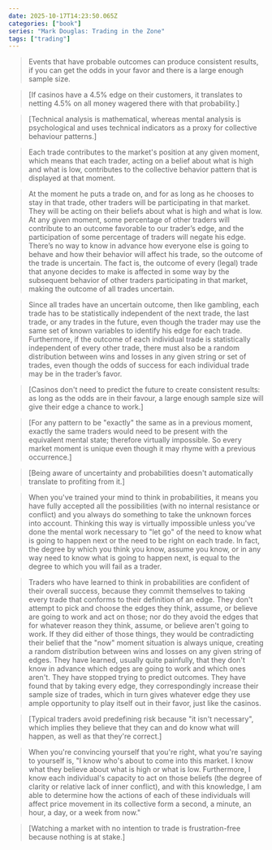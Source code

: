 ```yaml
---
date: 2025-10-17T14:23:50.065Z
categories: ["book"]
series: "Mark Douglas: Trading in the Zone"
tags: ["trading"]
---
```

> Events that have probable outcomes can produce consistent results, if you can get the odds in your favor and there is a large enough sample size.

> [If casinos have a 4.5% edge on their customers, it translates to netting 4.5% on all money wagered there with that probability.]

> [Technical analysis is mathematical, whereas mental analysis is psychological and uses technical indicators as a proxy for collective behaviour patterns.]

> Each trade contributes to the market's position at any given moment, which means that each trader, acting on a belief about what is high and what is low, contributes to the collective behavior pattern that is displayed at that moment.

> At the moment he puts a trade on, and for as long as he chooses to stay in that trade, other traders will be participating in that market. They will be acting on their beliefs about what is high and what is low. At any given moment, some percentage of other traders will contribute to an outcome favorable to our trader’s edge, and the participation of some percentage of traders will negate his edge. There’s no way to know in advance how everyone else is going to behave and how their behavior will affect his trade, so the outcome of the trade is uncertain. The fact is, the outcome of every (legal) trade that anyone decides to make is affected in some way by the subsequent behavior of other traders participating in that market, making the outcome of all trades uncertain.

> Since all trades have an uncertain outcome, then like gambling, each trade has to be statistically independent of the next trade, the last trade, or any trades in the future, even though the trader may use the same set of known variables to identify his edge for each trade. Furthermore, if the outcome of each individual trade is statistically independent of every other trade, there must also be a random distribution between wins and losses in any given string or set of trades, even though the odds of success for each individual trade may be in the trader’s favor.

> [Casinos don't need to predict the future to create consistent results: as long as the odds are in their favour, a large enough sample size will give their edge a chance to work.]

> [For any pattern to be "exactly" the same as in a previous moment, exactly the same traders would need to be present with the equivalent mental state; therefore virtually impossible. So every market moment is unique even though it may rhyme with a previous occurrence.]

> [Being aware of uncertainty and probabilities doesn't automatically translate to profiting from it.]

> When you've trained your mind to think in probabilities, it means you have fully accepted all the possibilities (with no internal resistance or conflict) and you always do something to take the unknown forces into account. Thinking this way is virtually impossible unless you've done the mental work necessary to "let go" of the need to know what is going to happen next or the need to be right on each trade. In fact, the degree by which you think you know, assume you know, or in any way need to know what is going to happen next, is equal to the degree to which you will fail as a trader.

> Traders who have learned to think in probabilities are confident of their overall success, because they commit themselves to taking every trade that conforms to their definition of an edge. They don't attempt to pick and choose the edges they think, assume, or believe are going to work and act on those; nor do they avoid the edges that for whatever reason they think, assume, or believe aren't going to work. If they did either of those things, they would be contradicting their belief that the "now" moment situation is always unique, creating a random distribution between wins and losses on any given string of edges. They have learned, usually quite painfully, that they don't know in advance which edges are going to work and which ones aren't. They have stopped trying to predict outcomes. They have found that by taking every edge, they correspondingly increase their sample size of trades, which in turn gives whatever edge they use ample opportunity to play itself out in their favor, just like the casinos.

> [Typical traders avoid predefining risk because "it isn't necessary", which implies they believe that they can and do know what will happen, as well as that they're correct.]

> When you're convincing yourself that you're right, what you're saying to yourself is, "I know who's about to come into this market. I know what they believe about what is high or what is low. Furthermore, I know each individual's capacity to act on those beliefs (the degree of clarity or relative lack of inner conflict), and with this knowledge, I am able to determine how the actions of each of these individuals will affect price movement in its collective form a second, a minute, an hour, a day, or a week from now."

> [Watching a market with no intention to trade is frustration-free because nothing is at stake.]
